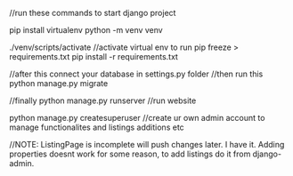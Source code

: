 //run these commands to start django project


pip install virtualenv
python -m venv venv

./venv/scripts/activate //activate virtual env to run
pip freeze > requirements.txt
pip install -r requirements.txt

//after this connect your database in settings.py folder
//then run this
python manage.py migrate 

//finally
python manage.py runserver //run website

python manage.py createsuperuser //create ur own admin account to manage functionalites and listings additions etc 


//NOTE: 
ListingPage is incomplete will push changes later. I have it.
Adding properties doesnt work for some reason, to add listings do it from django-admin.
